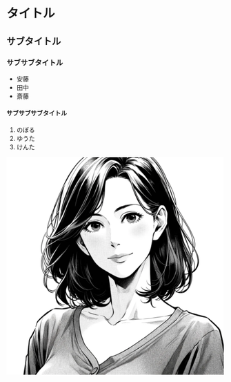 # タイトル
## サブタイトル
### サブサブタイトル
- 安藤
- 田中
- 斎藤
#### サブサブサブタイトル
1. のぼる
2. ゆうた
3. けんた
   
![日本美人](8f9859c3-abf8-4770-b13d-9073bfa3c113.png)
